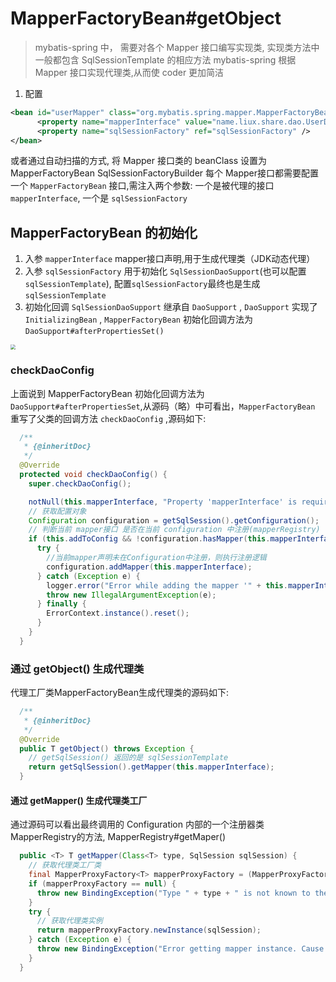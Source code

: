 # MapperFactoryBean#getObject

> mybatis-spring 中， 需要对各个 Mapper 接口编写实现类,  实现类方法中一般都包含 SqlSessionTemplate 的相应方法
> mybatis-spring 根据 Mapper 接口实现代理类,从而使 coder 更加简洁

1. 配置

```xml
<bean id="userMapper" class="org.mybatis.spring.mapper.MapperFactoryBean" >
      <property name="mapperInterface" value="name.liux.share.dao.UserDao" />
      <property name="sqlSessionFactory" ref="sqlSessionFactory" />
</bean>

```

或者通过自动扫描的方式, 将 Mapper 接口类的 beanClass 设置为 MapperFactoryBean
SqlSessionFactoryBuilder
每个 Mapper接口都需要配置一个 `MapperFactoryBean` 接口,需注入两个参数: 一个是被代理的接口`mapperInterface`, 一个是 `sqlSessionFactory`



## MapperFactoryBean 的初始化

1. 入参 `mapperInterface`
  mapper接口声明,用于生成代理类（JDK动态代理）
2. 入参 `sqlSessionFactory`
  用于初始化 `SqlSessionDaoSupport`(也可以配置 `sqlSessionTemplate`), 配置`sqlSessionFactory`最终也是生成`sqlSessionTemplate`
3. 初始化回调
  `SqlSessionDaoSupport` 继承自 `DaoSupport` , `DaoSupport` 实现了 `InitializingBean` , `MapperFactoryBean` 初始化回调方法为 `DaoSupport#afterPropertiesSet()`


<img src="https://gitee.com/niubenwsl/image_repo/raw/master/image/java/MapperFactoryBean.png" style="zoom:50%;" />



### checkDaoConfig

上面说到 MapperFactoryBean 初始化回调方法为 `DaoSupport#afterPropertiesSet`,从源码（略）中可看出，`MapperFactoryBean` 重写了父类的回调方法 `checkDaoConfig` ,源码如下:

```java
  /**
   * {@inheritDoc}
   */
  @Override
  protected void checkDaoConfig() {
    super.checkDaoConfig();

    notNull(this.mapperInterface, "Property 'mapperInterface' is required");
    // 获取配置对象 
    Configuration configuration = getSqlSession().getConfiguration();
    // 判断当前 mapper接口 是否在当前 configuration 中注册(mapperRegistry)
    if (this.addToConfig && !configuration.hasMapper(this.mapperInterface)) {
      try {
        //当前mapper声明未在Configuration中注册，则执行注册逻辑
        configuration.addMapper(this.mapperInterface);
      } catch (Exception e) {
        logger.error("Error while adding the mapper '" + this.mapperInterface + "' to configuration.", e);
        throw new IllegalArgumentException(e);
      } finally {
        ErrorContext.instance().reset();
      }
    }
  }
```

### 通过 getObject() 生成代理类

代理工厂类MapperFactoryBean生成代理类的源码如下:
```java
  /**
   * {@inheritDoc}
   */
  @Override
  public T getObject() throws Exception {
    // getSqlSession() 返回的是 sqlSessionTemplate
    return getSqlSession().getMapper(this.mapperInterface);
  }
```

#### 通过 getMapper() 生成代理类工厂

通过源码可以看出最终调用的 Configuration 内部的一个注册器类 MapperRegistry的方法,  MapperRegistry#getMaper() 
```java
  public <T> T getMapper(Class<T> type, SqlSession sqlSession) {
    // 获取代理类工厂类
    final MapperProxyFactory<T> mapperProxyFactory = (MapperProxyFactory<T>) knownMappers.get(type);
    if (mapperProxyFactory == null) {
      throw new BindingException("Type " + type + " is not known to the MapperRegistry.");
    }
    try {
      // 获取代理类实例
      return mapperProxyFactory.newInstance(sqlSession);
    } catch (Exception e) {
      throw new BindingException("Error getting mapper instance. Cause: " + e, e);
    }
  }
```